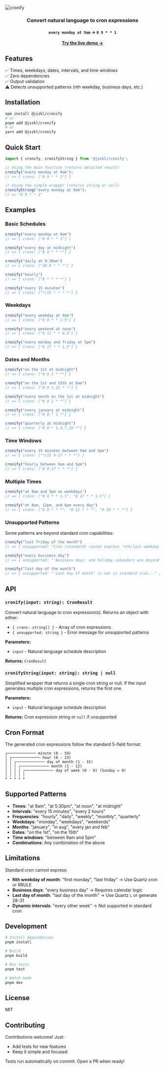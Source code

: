 ![cronify](.github/assets/cronify_banner.png)

<div align="center">

### Convert natural language to cron expressions

#### `every monday at 9am` → `0 9 * * 1`

**[Try the live demo →](https://jszklarz.github.io/cronify/)**

</div>

## Features

✅ Times, weekdays, dates, intervals, and time windows \
✅ Zero dependencies \
✅ Output validation \
⚠️ Detects unsupported patterns (nth weekday, business days, etc.)

## Installation

```bash
npm install @jszkl/cronify
# or
pnpm add @jszkl/cronify
# or
yarn add @jszkl/cronify
```

## Quick Start

```typescript
import { cronify, cronifyString } from '@jszkl/cronify';

// Using the main function (returns detailed result)
cronify("every monday at 9am");
// => { crons: ["0 9 * * 1"] }

// Using the simple wrapper (returns string or null)
cronifyString("every monday at 9am");
// => "0 9 * * 1"
```

## Examples

### Basic Schedules

```typescript
cronify("every monday at 9am")
// => { crons: ["0 9 * * 1"] }

cronify("every day at midnight")
// => { crons: ["0 0 * * *"] }

cronify("daily at 9:30am")
// => { crons: ["30 9 * * *"] }

cronify("hourly")
// => { crons: ["0 * * * *"] }

cronify("every 15 minutes")
// => { crons: ["*/15 * * * *"] }
```

### Weekdays

```typescript
cronify("every weekday at 9am")
// => { crons: ["0 9 * * 1-5"] }

cronify("every weekend at noon")
// => { crons: ["0 12 * * 0,6"] }

cronify("every monday and friday at 5pm")
// => { crons: ["0 17 * * 1,5"] }
```

### Dates and Months

```typescript
cronify("on the 1st at midnight")
// => { crons: ["0 0 1 * *"] }

cronify("on the 1st and 15th at 9am")
// => { crons: ["0 9 1,15 * *"] }

cronify("every month on the 1st at midnight")
// => { crons: ["0 0 1 * *"] }

cronify("every january at midnight")
// => { crons: ["0 0 * 1 *"] }

cronify("quarterly at midnight")
// => { crons: ["0 0 * 1,4,7,10 *"] }
```

### Time Windows

```typescript
cronify("every 15 minutes between 9am and 5pm")
// => { crons: ["*/15 9-17 * * *"] }

cronify("hourly between 9am and 5pm")
// => { crons: ["0 9-17 * * *"] }
```

### Multiple Times

```typescript
cronify("at 9am and 5pm on weekdays")
// => { crons: ["0 9 * * 1-5", "0 17 * * 1-5"] }

cronify("at 8am, 12pm, and 6pm every day")
// => { crons: ["0 8 * * *", "0 12 * * *", "0 18 * * *"] }
```

### Unsupported Patterns

Some patterns are beyond standard cron capabilities:

```typescript
cronify("last friday of the month")
// => { unsupported: "Cron (standard) cannot express 'nth/last weekday of month'..." }

cronify("every business day")
// => { unsupported: "'Business days' and holiday calendars are beyond plain cron..." }

cronify("last day of the month")
// => { unsupported: "'Last day of month' is not in standard cron..." }
```

## API

### `cronify(input: string): CronResult`

Convert natural language to cron expression(s). Returns an object with either:
- `{ crons: string[] }` - Array of cron expressions
- `{ unsupported: string }` - Error message for unsupported patterns

**Parameters:**
- `input` - Natural language schedule description

**Returns:** `CronResult`

### `cronifyString(input: string): string | null`

Simplified wrapper that returns a single cron string or null. If the input generates multiple cron expressions, returns the first one.

**Parameters:**
- `input` - Natural language schedule description

**Returns:** Cron expression string or `null` if unsupported

## Cron Format

The generated cron expressions follow the standard 5-field format:

```
┌───────────── minute (0 - 59)
│ ┌───────────── hour (0 - 23)
│ │ ┌───────────── day of month (1 - 31)
│ │ │ ┌───────────── month (1 - 12)
│ │ │ │ ┌───────────── day of week (0 - 6) (Sunday = 0)
│ │ │ │ │
* * * * *
```

## Supported Patterns

- **Times**: "at 9am", "at 5:30pm", "at noon", "at midnight"
- **Intervals**: "every 15 minutes", "every 2 hours"
- **Frequencies**: "hourly", "daily", "weekly", "monthly", "quarterly"
- **Weekdays**: "monday", "weekdays", "weekends"
- **Months**: "january", "in aug", "every jan and feb"
- **Dates**: "on the 1st", "on the 15th"
- **Time windows**: "between 9am and 5pm"
- **Combinations**: Any combination of the above

## Limitations

Standard cron cannot express:
- **Nth weekday of month**: "first monday", "last friday" → Use Quartz cron or RRULE
- **Business days**: "every business day" → Requires calendar logic
- **Last day of month**: "last day of the month" → Use Quartz `L` or generate 28-31
- **Dynamic intervals**: "every other week" → Not supported in standard cron

## Development

```bash
# Install dependencies
pnpm install

# Build
pnpm build

# Run tests
pnpm test

# Watch mode
pnpm dev
```

## License

MIT

## Contributing

Contributions welcome! Just:
- Add tests for new features
- Keep it simple and focused

Tests run automatically on commit. Open a PR when ready!